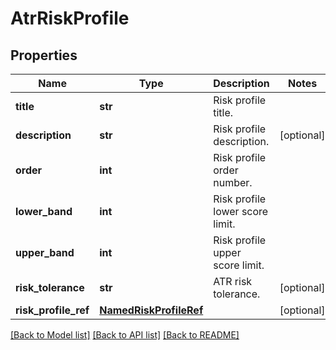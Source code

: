 # AtrRiskProfile

## Properties
Name | Type | Description | Notes
------------ | ------------- | ------------- | -------------
**title** | **str** | Risk profile title. | 
**description** | **str** | Risk profile description. | [optional] 
**order** | **int** | Risk profile order number. | 
**lower_band** | **int** | Risk profile lower score limit. | 
**upper_band** | **int** | Risk profile upper score limit. | 
**risk_tolerance** | **str** | ATR risk tolerance. | [optional] 
**risk_profile_ref** | [**NamedRiskProfileRef**](NamedRiskProfileRef.md) |  | [optional] 

[[Back to Model list]](../README.md#documentation-for-models) [[Back to API list]](../README.md#documentation-for-api-endpoints) [[Back to README]](../README.md)

